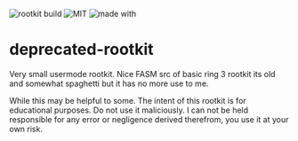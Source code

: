![rootkit build](https://img.shields.io/badge/build-Deprecated-red) ![MIT](https://img.shields.io/badge/MIT-Licence-blue)
![made with](https://img.shields.io/badge/Made%20With-%20%E2%9D%A4%EF%B8%8F-brightgreen)
# deprecated-rootkit
Very small usermode rootkit. Nice FASM src of basic ring 3 rootkit its old and somewhat spaghetti but it has no more use to me. 

While this may be helpful to some. The intent of this rootkit is for educational purposes. Do not use it maliciously. I can not be held responsible for any error or negligence derived therefrom, you use it at your own risk.
